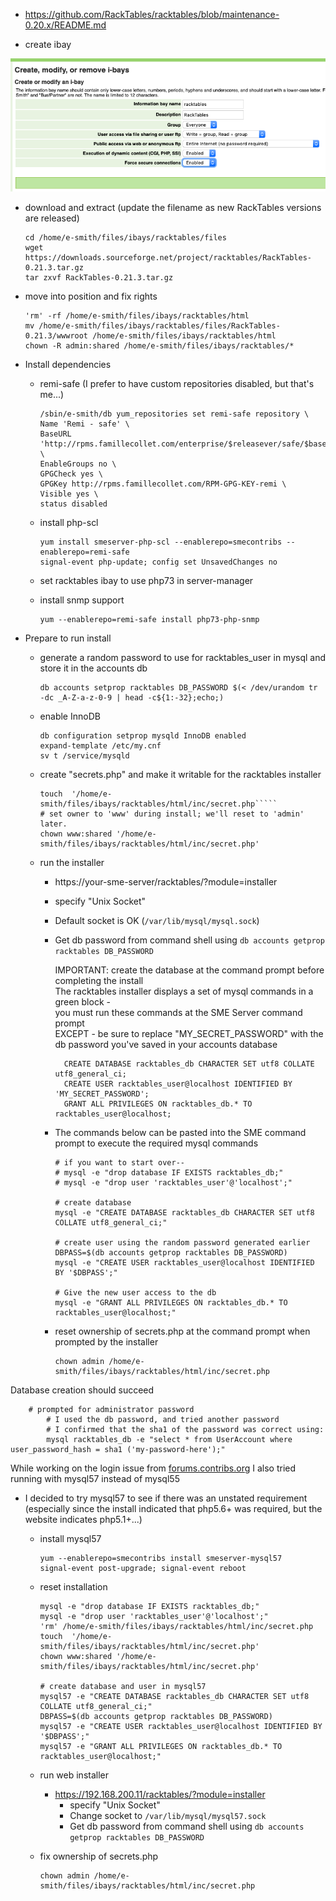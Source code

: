 
* https://github.com/RackTables/racktables/blob/maintenance-0.20.x/README.md

* create ibay

![Create Ibay](https://raw.githubusercontent.com/mmccarn/smeserver/master/img/Screen%20Shot%202019-07-14%20at%208.33.23%20AM.png)

* download and extract (update the filename as new RackTables versions are released)
     
      cd /home/e-smith/files/ibays/racktables/files
      wget https://downloads.sourceforge.net/project/racktables/RackTables-0.21.3.tar.gz
      tar zxvf RackTables-0.21.3.tar.gz 

  
* move into position and fix rights

      'rm' -rf /home/e-smith/files/ibays/racktables/html
      mv /home/e-smith/files/ibays/racktables/files/RackTables-0.21.3/wwwroot /home/e-smith/files/ibays/racktables/html
      chown -R admin:shared /home/e-smith/files/ibays/racktables/*


* Install dependencies

  * remi-safe  (I prefer to have custom repositories disabled, but that's me...)

        /sbin/e-smith/db yum_repositories set remi-safe repository \
        Name 'Remi - safe' \
        BaseURL 'http://rpms.famillecollet.com/enterprise/$releasever/safe/$basearch/' \
        EnableGroups no \
        GPGCheck yes \
        GPGKey http://rpms.famillecollet.com/RPM-GPG-KEY-remi \
        Visible yes \
        status disabled


  * install php-scl 

        yum install smeserver-php-scl --enablerepo=smecontribs --enablerepo=remi-safe
        signal-event php-update; config set UnsavedChanges no


  * set racktables ibay to use php73 in server-manager
	
  * install snmp support

        yum --enablerepo=remi-safe install php73-php-snmp


* Prepare to run install
  * generate a random password to use for racktables_user in mysql and store it in the accounts db

        db accounts setprop racktables DB_PASSWORD $(< /dev/urandom tr -dc _A-Z-a-z-0-9 | head -c${1:-32};echo;)


  * enable InnoDB

        db configuration setprop mysqld InnoDB enabled
        expand-template /etc/my.cnf
        sv t /service/mysqld


  * create "secrets.php" and make it writable for the racktables installer

        touch  '/home/e-smith/files/ibays/racktables/html/inc/secret.php`````
        # set owner to 'www' during install; we'll reset to 'admin' later.
        chown www:shared '/home/e-smith/files/ibays/racktables/html/inc/secret.php'

  * run the installer
	  * https://your-sme-server/racktables/?module=installer
      * specify "Unix Socket" 
      * Default socket is OK (```/var/lib/mysql/mysql.sock```)
      * Get db password from command shell using ```db accounts getprop racktables DB_PASSWORD```
    
		IMPORTANT: create the database at the command prompt before completing the install<br>
		The racktables installer displays a set of mysql commands in a green block - <br>
		you must run these commands at the SME Server command prompt<br>
		   EXCEPT - be sure to replace "MY_SECRET_PASSWORD" with the db password you've saved in your accounts database
			  
			  CREATE DATABASE racktables_db CHARACTER SET utf8 COLLATE utf8_general_ci;
			  CREATE USER racktables_user@localhost IDENTIFIED BY 'MY_SECRET_PASSWORD';
			  GRANT ALL PRIVILEGES ON racktables_db.* TO racktables_user@localhost;

    * The commands below can be pasted into the SME command prompt to execute the required mysql commands
		
          # if you want to start over--
          # mysql -e "drop database IF EXISTS racktables_db;"
          # mysql -e "drop user 'racktables_user'@'localhost';"
          
          # create database
          mysql -e "CREATE DATABASE racktables_db CHARACTER SET utf8 COLLATE utf8_general_ci;"
           
          # create user using the random password generated earlier
          DBPASS=$(db accounts getprop racktables DB_PASSWORD)
          mysql -e "CREATE USER racktables_user@localhost IDENTIFIED BY '$DBPASS';"
           
          # Give the new user access to the db
          mysql -e "GRANT ALL PRIVILEGES ON racktables_db.* TO racktables_user@localhost;"
          
    * reset ownership of secrets.php at the command prompt when prompted by the installer
    
          chown admin /home/e-smith/files/ibays/racktables/html/inc/secret.php

Database creation should succeed

		# prompted for administrator password
			# I used the db password, and tried another password
			# I confirmed that the sha1 of the password was correct using:
			mysql racktables_db -e "select * from UserAccount where user_password_hash = sha1 ('my-password-here');"
			
While working on the login issue from [forums.contribs.org](https://forums.contribs.org/index.php?topic=54022) I also tried running with mysql57 instead of mysql55
* I decided to try mysql57 to see if there was an unstated requirement<br>(especially since the install indicated that php5.6+ was required, but the website indicates php5.1+...)


  * install mysql57<br>

        yum --enablerepo=smecontribs install smeserver-mysql57
        signal-event post-upgrade; signal-event reboot
	
  * reset installation
  
        mysql -e "drop database IF EXISTS racktables_db;"
        mysql -e "drop user 'racktables_user'@'localhost';"
        'rm' /home/e-smith/files/ibays/racktables/html/inc/secret.php
        touch  '/home/e-smith/files/ibays/racktables/html/inc/secret.php'
        chown www:shared '/home/e-smith/files/ibays/racktables/html/inc/secret.php'
        
        # create database and user in mysql57
        mysql57 -e "CREATE DATABASE racktables_db CHARACTER SET utf8 COLLATE utf8_general_ci;"
        DBPASS=$(db accounts getprop racktables DB_PASSWORD)
        mysql57 -e "CREATE USER racktables_user@localhost IDENTIFIED BY '$DBPASS';"
        mysql57 -e "GRANT ALL PRIVILEGES ON racktables_db.* TO racktables_user@localhost;"

  * run web installer
    * https://192.168.200.11/racktables/?module=installer
      * specify "Unix Socket" 
      * Change socket to ```/var/lib/mysql/mysql57.sock```
      * Get db password from command shell using ```db accounts getprop racktables DB_PASSWORD```
      
  * fix ownership of secrets.php

        chown admin /home/e-smith/files/ibays/racktables/html/inc/secret.php

		
